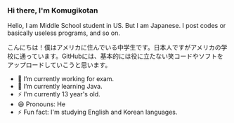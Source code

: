 ### Hi there, I'm Komugikotan

Hello, I am Middle School student in US. But I am Japanese. I post codes or basically useless programs, and so on.

こんにちは！僕はアメリカに住んでいる中学生です。日本人ですがアメリカの学校に通っています。GitHubには、基本的には役に立たない笑コードやソフトをアップロードしていこうと思います。


- 🔭 I’m currently working for exam.
- 🌱 I’m currently learning Java.
- ⚡ I'm currently 13 year's old.
- 😄 Pronouns: He
- ⚡ Fun fact: I'm studying English and Korean languages.
